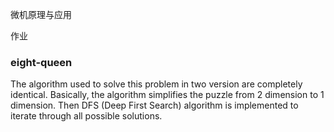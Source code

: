 微机原理与应用 

作业

### eight-queen
The algorithm used to solve this problem in two version are completely identical. Basically, the algorithm simplifies the puzzle from 2 dimension to 1 dimension. Then DFS (Deep First Search) algorithm is implemented to iterate through all possible solutions.
